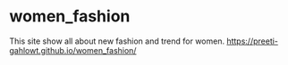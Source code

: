 # women_fashion
This site show all about new fashion and trend for women.
https://preeti-gahlowt.github.io/women_fashion/

